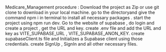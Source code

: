 Medicare_Management procedure : 
Download the project as Zip or use git clone to download in your local machine. 
go to the directoryand give the command npm i in terminal to install all necessary packages . 
start the project using npm run dev. Go to the website of supabase , do login and create a project , get the URL and key.
 create .env file and add the URL and key as VITE_SUPABASE_URL , VITE_SUPABASE_ANON_KEY. 
create supabaseClient.ts file and Initializes a Supabase client using those credentials. create SignUp , SignIn and all other necessary files.
